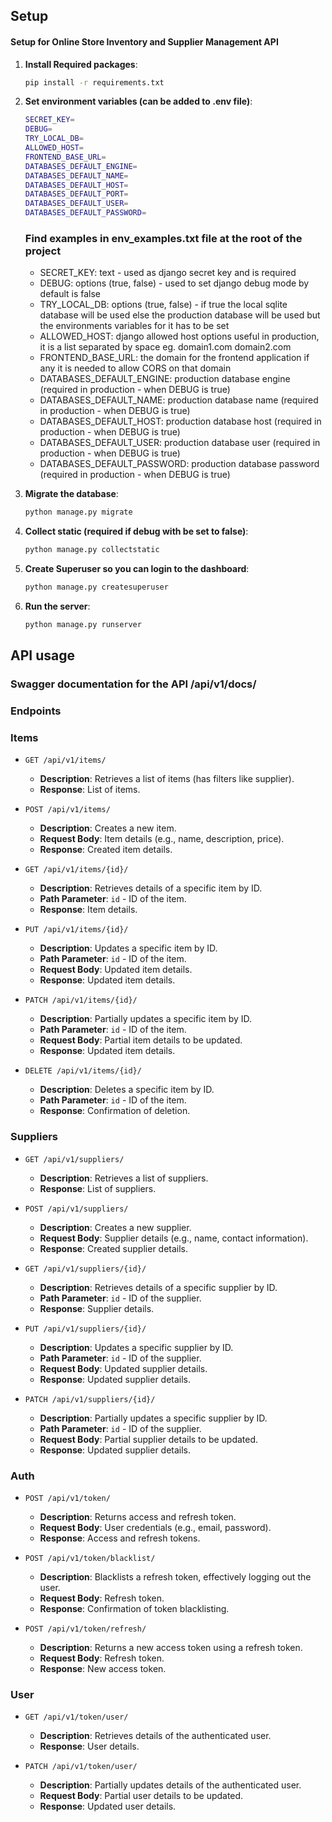 ## Setup

#### Setup for Online Store Inventory and Supplier Management API

1. **Install Required packages**:
    ```bash
    pip install -r requirements.txt
    ```

2. **Set environment variables (can be added to .env file)**:
    ```bash
    SECRET_KEY=
    DEBUG=
    TRY_LOCAL_DB=
    ALLOWED_HOST=
    FRONTEND_BASE_URL=
    DATABASES_DEFAULT_ENGINE=
    DATABASES_DEFAULT_NAME=
    DATABASES_DEFAULT_HOST=
    DATABASES_DEFAULT_PORT=
    DATABASES_DEFAULT_USER=
    DATABASES_DEFAULT_PASSWORD=
    ```

    ### Find examples in env_examples.txt file at the root of the project 

    - SECRET_KEY: text - used as django secret key and is required
    - DEBUG: options (true, false) - used to set django debug mode by default is false
    - TRY_LOCAL_DB: options (true, false) - if true the local sqlite database will be used else the production database will be used but the environments variables for it has to be set
    - ALLOWED_HOST: django allowed host options useful in production, it is a list separated by space eg. domain1.com domain2.com
    - FRONTEND_BASE_URL: the domain for the frontend application if any it is needed to allow CORS on that domain
    - DATABASES_DEFAULT_ENGINE: production database engine (required in production - when DEBUG is true)
    - DATABASES_DEFAULT_NAME: production database name (required in production - when DEBUG is true)
    - DATABASES_DEFAULT_HOST: production database host (required in production - when DEBUG is true)
    - DATABASES_DEFAULT_USER: production database user (required in production - when DEBUG is true)
    - DATABASES_DEFAULT_PASSWORD: production database password (required in production - when DEBUG is true)

3. **Migrate the database**:
    ```bash
    python manage.py migrate
    ```

4. **Collect static (required if debug with be set to false)**:
    ```bash
    python manage.py collectstatic
    ```

5. **Create Superuser so you can login to the dashboard**:
    ```bash
    python manage.py createsuperuser
    ```

6. **Run the server**:
    ```bash
    python manage.py runserver
    ```


## API usage

### Swagger documentation for the API /api/v1/docs/

### Endpoints

### Items

- `GET /api/v1/items/`
  - **Description**: Retrieves a list of items (has filters like supplier).
  - **Response**: List of items.
  
- `POST /api/v1/items/`
  - **Description**: Creates a new item.
  - **Request Body**: Item details (e.g., name, description, price).
  - **Response**: Created item details.
  
- `GET /api/v1/items/{id}/`
  - **Description**: Retrieves details of a specific item by ID.
  - **Path Parameter**: `id` - ID of the item.
  - **Response**: Item details.
  
- `PUT /api/v1/items/{id}/`
  - **Description**: Updates a specific item by ID.
  - **Path Parameter**: `id` - ID of the item.
  - **Request Body**: Updated item details.
  - **Response**: Updated item details.
  
- `PATCH /api/v1/items/{id}/`
  - **Description**: Partially updates a specific item by ID.
  - **Path Parameter**: `id` - ID of the item.
  - **Request Body**: Partial item details to be updated.
  - **Response**: Updated item details.
  
- `DELETE /api/v1/items/{id}/`
  - **Description**: Deletes a specific item by ID.
  - **Path Parameter**: `id` - ID of the item.
  - **Response**: Confirmation of deletion.

### Suppliers

- `GET /api/v1/suppliers/`
  - **Description**: Retrieves a list of suppliers.
  - **Response**: List of suppliers.
  
- `POST /api/v1/suppliers/`
  - **Description**: Creates a new supplier.
  - **Request Body**: Supplier details (e.g., name, contact information).
  - **Response**: Created supplier details.
  
- `GET /api/v1/suppliers/{id}/`
  - **Description**: Retrieves details of a specific supplier by ID.
  - **Path Parameter**: `id` - ID of the supplier.
  - **Response**: Supplier details.
  
- `PUT /api/v1/suppliers/{id}/`
  - **Description**: Updates a specific supplier by ID.
  - **Path Parameter**: `id` - ID of the supplier.
  - **Request Body**: Updated supplier details.
  - **Response**: Updated supplier details.
  
- `PATCH /api/v1/suppliers/{id}/`
  - **Description**: Partially updates a specific supplier by ID.
  - **Path Parameter**: `id` - ID of the supplier.
  - **Request Body**: Partial supplier details to be updated.
  - **Response**: Updated supplier details.

### Auth

- `POST /api/v1/token/`
  - **Description**: Returns access and refresh token.
  - **Request Body**: User credentials (e.g., email, password).
  - **Response**: Access and refresh tokens.
  
- `POST /api/v1/token/blacklist/`
  - **Description**: Blacklists a refresh token, effectively logging out the user.
  - **Request Body**: Refresh token.
  - **Response**: Confirmation of token blacklisting.
  
- `POST /api/v1/token/refresh/`
  - **Description**: Returns a new access token using a refresh token.
  - **Request Body**: Refresh token.
  - **Response**: New access token.

### User

- `GET /api/v1/token/user/`
  - **Description**: Retrieves details of the authenticated user.
  - **Response**: User details.
  
- `PATCH /api/v1/token/user/`
  - **Description**: Partially updates details of the authenticated user.
  - **Request Body**: Partial user details to be updated.
  - **Response**: Updated user details.

